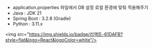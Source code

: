 - application.properties 파일에서 DB 설정 로컬 환경에 맞춰 적용해주기
- Java : JDK 21
- Spring Boot : 3.2.8 (Gradle)
- Python : 3.11.x

<img src="https://img.shields.io/badge/리액트-61DAFB?style=flat&logo=React&logoColor=white"/>

